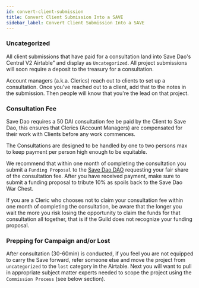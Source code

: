 ```yaml
---
id: convert-client-submission
title: Convert Client Submission Into a SAVE
sidebar_label: Convert Client Submission Into a SAVE
---
```



### Uncategorized 

All client submissions that have paid for a consultation land into Save Dao's Central V2 Airtable” and display as `Uncategorized`.  All project submissions will soon require a deposit to the treasury for a consultation.

Account managers (a.k.a. Clerics) reach out to clients to set up a consultation. Once you've reached out to a client, add that to the notes in the submission. Then people will know that you're the lead on that project.

### Consultation Fee 

Save Dao requires a 50 DAI consultation fee be paid by the Client to Save Dao, this ensures that Clerics (Account Managers) are compensated for their work with Clients before any work commences.

The Consultations are designed to be handled by one to two persons max to keep payment per person high enough to be equitable. 

We recommend that within one month of completing the consultation you submit a `Funding Proposal` to the [Save Dao DAO](https://app.daohaus.club/dao/0x64/0x48cf4a3c08603f196be531ee1558b6aa641733c7/proposals/new) requesting your fair share of the consultation fee.  After you have received payment, make sure to submit a funding proposal to tribute 10% as spoils back to the Save Dao War Chest.  

If you are a Cleric who chooses not to claim your consultation fee within one month of completing the consultation, be aware that the longer you wait the more you risk losing the opportunity to claim the funds for that consultation all together, that is if the Guild does not recognize your funding proposal.

### Prepping for Campaign and/or Lost

After consultation (30-60min) is conducted, if you feel you are not equipped to carry the Save forward, refer someone else and move the project from `uncategorized` to the `lost` category in the Airtable.  Next you will want to pull in appropriate subject matter experts needed to scope the project using the `Commission Process` (see below section).  
